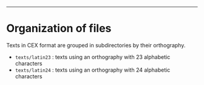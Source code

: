 ---

# Organization of files

Texts in CEX format are grouped in subdirectories by their orthography.

- `texts/latin23` : texts using an orthography with 23 alphabetic characters
- `texts/latin24` : texts using an orthography with 24 alphabetic characters
